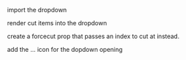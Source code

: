 
import the dropdown

render cut items into the dropdown

create a forcecut prop that passes an index to cut at instead.

add the ... icon for the dopdown opening

